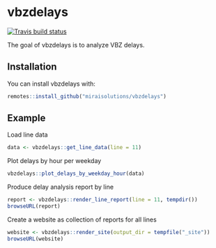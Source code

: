 
# vbzdelays

<!-- badges: start -->
[![Travis build status](https://travis-ci.com/miraisolutions/vbzdelays.svg?branch=master)](https://travis-ci.com/miraisolutions/vbzdelays)
<!-- badges: end -->

The goal of vbzdelays is to analyze VBZ delays.

## Installation

You can install vbzdelays with:

``` r
remotes::install_github("miraisolutions/vbzdelays")
```

## Example

Load line data

``` r
data <- vbzdelays::get_line_data(line = 11)
```

Plot delays by hour per weekday

``` r
vbzdelays::plot_delays_by_weekday_hour(data)
```

Produce delay analysis report by line

``` r
report <- vbzdelays::render_line_report(line = 11, tempdir())
browseURL(report)
```

Create a website as collection of reports for all lines

``` r
website <- vbzdelays::render_site(output_dir = tempfile("_site"))
browseURL(website)
```
